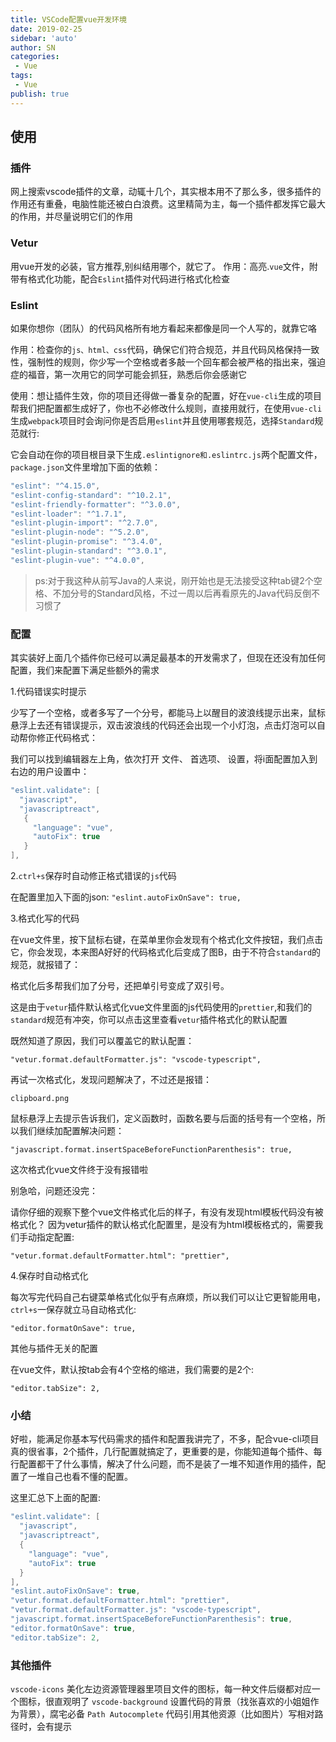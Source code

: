 ```yaml
---
title: VSCode配置vue开发环境
date: 2019-02-25
sidebar: 'auto'
author: SN
categories: 
 - Vue
tags:
 - Vue
publish: true
---
```


## 使用

### 插件

网上搜索vscode插件的文章，动辄十几个，其实根本用不了那么多，很多插件的作用还有重叠，电脑性能还被白白浪费。这里精简为主，每一个插件都发挥它最大的作用，并尽量说明它们的作用

### Vetur

用vue开发的必装，官方推荐,别纠结用哪个，就它了。
作用：高亮.`vue`文件，附带有格式化功能，配合`Eslint`插件对代码进行格式化检查



 ### Eslint

如果你想你（团队）的代码风格所有地方看起来都像是同一个人写的，就靠它咯

作用：检查你的`js、html、css`代码，确保它们符合规范，并且代码风格保持一致性，强制性的规则，你少写一个空格或者多敲一个回车都会被严格的指出来，强迫症的福音，第一次用它的同学可能会抓狂，熟悉后你会感谢它

使用：想让插件生效，你的项目还得做一番复杂的配置，好在`vue-cli`生成的项目帮我们把配置都生成好了，你也不必修改什么规则，直接用就行，在使用`vue-cli`生成`webpack`项目时会询问你是否启用`eslint`并且使用哪套规范，选择`Standard`规范就行:


它会自动在你的项目根目录下生成`.eslintignore和.eslintrc.js`两个配置文件，`package.json`文件里增加下面的依赖：


  ```csharp
  "eslint": "^4.15.0",
  "eslint-config-standard": "^10.2.1",
  "eslint-friendly-formatter": "^3.0.0",
  "eslint-loader": "^1.7.1",
  "eslint-plugin-import": "^2.7.0",
  "eslint-plugin-node": "^5.2.0",
  "eslint-plugin-promise": "^3.4.0",
  "eslint-plugin-standard": "^3.0.1",
  "eslint-plugin-vue": "^4.0.0",
```

> ps:对于我这种从前写Java的人来说，刚开始也是无法接受这种tab键2个空格、不加分号的Standard风格，不过一周以后再看原先的Java代码反倒不习惯了



### 配置

其实装好上面几个插件你已经可以满足最基本的开发需求了，但现在还没有加任何配置，我们来配置下满足些额外的需求



1.代码错误实时提示

少写了一个空格，或者多写了一个分号，都能马上以醒目的波浪线提示出来，鼠标悬浮上去还有错误提示，双击波浪线的代码还会出现一个小灯泡，点击灯泡可以自动帮你修正代码格式：


我们可以找到编辑器左上角，依次打开 文件、 首选项、 设置，将i面配置加入到右边的用户设置中：



```csharp
"eslint.validate": [
  "javascript",
  "javascriptreact",
   {
     "language": "vue",
     "autoFix": true
   }
],
```

2.`ctrl+s`保存时自动修正格式错误的`js`代码

在配置里加入下面的json:
`"eslint.autoFixOnSave": true,`

3.格式化写的代码

在vue文件里，按下鼠标右键，在菜单里你会发现有个格式化文件按钮，我们点击它，你会发现，本来图A好好的代码格式化后变成了图B，由于不符合`standard`的规范，就报错了：


格式化后多帮我们加了分号，还把单引号变成了双引号。

这是由于`vetur`插件默认格式化vue文件里面的js代码使用的`prettier`,和我们的`standard`规范有冲突，你可以点击这里查看`vetur`插件格式化的默认配置

既然知道了原因，我们可以覆盖它的默认配置：

`"vetur.format.defaultFormatter.js": "vscode-typescript",`

再试一次格式化，发现问题解决了，不过还是报错：

`clipboard.png`


鼠标悬浮上去提示告诉我们，定义函数时，函数名要与后面的括号有一个空格，所以我们继续加配置解决问题：

`"javascript.format.insertSpaceBeforeFunctionParenthesis": true,`

这次格式化vue文件终于没有报错啦

别急哈，问题还没完：

请你仔细的观察下整个vue文件格式化后的样子，有没有发现html模板代码没有被格式化？
因为vetur插件的默认格式化配置里，是没有为html模板格式的，需要我们手动指定配置:

`"vetur.format.defaultFormatter.html": "prettier",`

4.保存时自动格式化

每次写完代码自己右键菜单格式化似乎有点麻烦，所以我们可以让它更智能用电，`ctrl+s`一保存就立马自动格式化:

`"editor.formatOnSave": true,`

其他与插件无关的配置

在vue文件，默认按tab会有4个空格的缩进，我们需要的是2个:

`"editor.tabSize": 2,`

### 小结

好啦，能满足你基本写代码需求的插件和配置我讲完了，不多，配合vue-cli项目真的很省事，2个插件，几行配置就搞定了，更重要的是，你能知道每个插件、每行配置都干了什么事情，解决了什么问题，而不是装了一堆不知道作用的插件，配置了一堆自己也看不懂的配置。

这里汇总下上面的配置:

  ```csharp
"eslint.validate": [
    "javascript",
    "javascriptreact",
    {
      "language": "vue",
      "autoFix": true
    }
  ],
  "eslint.autoFixOnSave": true,
  "vetur.format.defaultFormatter.html": "prettier",
  "vetur.format.defaultFormatter.js": "vscode-typescript",
  "javascript.format.insertSpaceBeforeFunctionParenthesis": true,
  "editor.formatOnSave": true,
  "editor.tabSize": 2,
```

### 其他插件
`vscode-icons` 美化左边资源管理器里项目文件的图标，每一种文件后缀都对应一个图标，很直观明了
`vscode-background` 设置代码的背景（找张喜欢的小姐姐作为背景），腐宅必备
`Path Autocomplete` 代码引用其他资源（比如图片）写相对路径时，会有提示